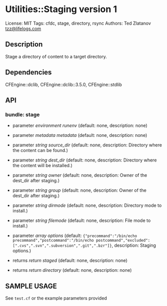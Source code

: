 # Utilities::Staging version 1

License: MIT
Tags: cfdc, stage, directory, rsync
Authors: Ted Zlatanov <tzz@lifelogs.com>

## Description
Stage a directory of content to a target directory.

## Dependencies
CFEngine::dclib, CFEngine::dclib::3.5.0, CFEngine::stdlib

## API
### bundle: stage
* parameter _environment_ *runenv* (default: none, description: none)

* parameter _metadata_ *metadata* (default: none, description: none)

* parameter _string_ *source_dir* (default: none, description: Directory where the content can be found.)

* parameter _string_ *dest_dir* (default: none, description: Directory where the content will be installed.)

* parameter _string_ *owner* (default: none, description: Owner of the dest_dir after staging.)

* parameter _string_ *group* (default: none, description: Owner of the dest_dir after staging.)

* parameter _string_ *dirmode* (default: none, description: Directory mode to install.)

* parameter _string_ *filemode* (default: none, description: File mode to install.)

* parameter _array_ *options* (default: `{"precommand":"/bin/echo precommand","postcommand":"/bin/echo postcommand","excluded":[".cvs",".svn",".subversion",".git",".bzr"]}`, description: Staging options.)

* returns _return_ *staged* (default: none, description: none)

* returns _return_ *directory* (default: none, description: none)


## SAMPLE USAGE
See `test.cf` or the example parameters provided

